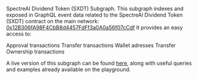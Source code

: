 SpectreAI Dividend Token (SXDT) Subgraph. 
This subgraph indexes and exposed in GraphQL event data related to the SpectreAI Dividend Token (SXDT) contract
on the main network: [0x12B306fA98F4CbB8d4457FdFf3a0A0a56f07cCdf](https://etherscan.io/address/0x12B306fA98F4CbB8d4457FdFf3a0A0a56f07cCdf)
It provides an easy access to: 

Approval transactions
Transfer transactions
Wallet adresses
Transfer Ownership transactions

A live version of this subgraph can be found [here](https://thegraph.com/explorer/subgraph/gogoose/spectre), along with useful queries and examples already available on the playground.
